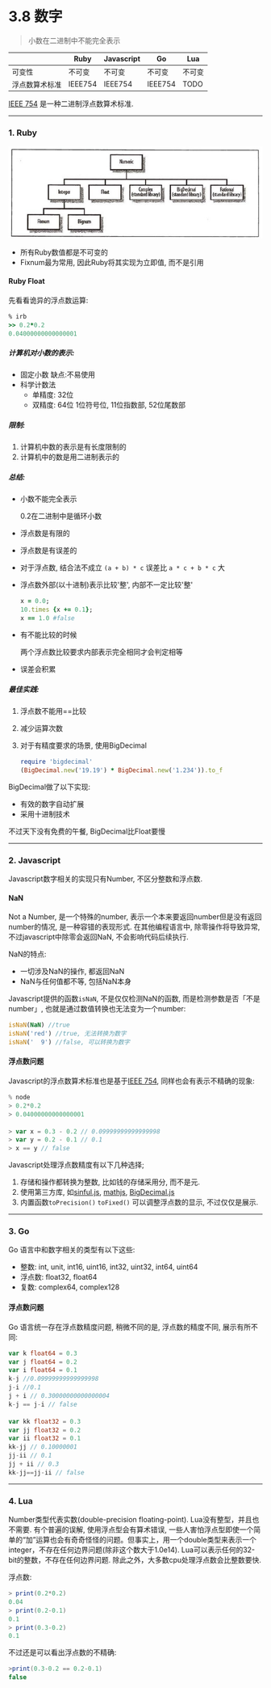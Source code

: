 # 3.8 数字

> 小数在二进制中不能完全表示

|                | Ruby    | Javascript | Go                | Lua    |
|----------------|---------|------------|-------------------|--------|
| 可变性         | 不可变  | 不可变     | 不可变<!--TODO--> | 不可变 |
| 浮点数算术标准 | IEEE754 | IEEE754    | IEEE754           | TODO   |

[IEEE 754](https://zh.wikipedia.org/wiki/IEEE_754) 是一种二进制浮点数算术标准.

---

### 1. Ruby

![Ruby Numeric -from《The Ruby Programming Language》](/images/ruby_numeric.jpg)

* 所有Ruby数值都是不可变的
* Fixnum最为常用, 因此Ruby将其实现为立即值, 而不是引用

#### Ruby Float

先看看诡异的浮点数运算:

```ruby
% irb
>> 0.2*0.2
0.04000000000000001
```

##### 计算机对小数的表示:

* 固定小数 缺点:不易使用
* 科学计数法
  * 单精度: 32位
  * 双精度: 64位
    1位符号位, 11位指数部, 52位尾数部

##### 限制:

1. 计算机中数的表示是有长度限制的
2. 计算机中的数是用二进制表示的

##### 总结:

* 小数不能完全表示

  0.2在二进制中是循环小数

* 浮点数是有限的
* 浮点数是有误差的
* 对于浮点数, 结合法不成立 `(a + b) * c` 误差比 `a * c + b * c` 大
* 浮点数外部(以十进制)表示比较'整', 内部不一定比较'整'

  ```ruby
  x = 0.0;
  10.times {x += 0.1};
  x == 1.0 #false
  ```

* 有不能比较的时候

  两个浮点数比较要求内部表示完全相同才会判定相等

* 误差会积累

##### 最佳实践:

1. 浮点数不能用==比较
2. 减少运算次数
3. 对于有精度要求的场景, 使用BigDecimal

   ```ruby
   require 'bigdecimal'
   (BigDecimal.new('19.19') * BigDecimal.new('1.234')).to_f
   ```

  BigDecimal做了以下实现:
  * 有效的数字自动扩展
  * 采用十进制技术

  不过天下没有免费的午餐, BigDecimal比Float要慢

---

### 2. Javascript

Javascript数字相关的实现只有Number, 不区分整数和浮点数.

#### NaN

Not a Number, 是一个特殊的number, 表示一个本来要返回number但是没有返回number的情况, 是一种容错的表现形式.
在其他编程语言中, 除零操作将导致异常, 不过javascript中除零会返回NaN, 不会影响代码后续执行.

NaN的特点:

* 一切涉及NaN的操作, 都返回NaN
* NaN与任何值都不等, 包括NaN本身

Javascript提供的函数`isNaN`, 不是仅仅检测NaN的函数, 而是检测参数是否「不是number」, 也就是通过数值转换也无法变为一个number:

```javascript
isNaN(NaN) //true
isNaN('red') //true, 无法转换为数字
isNaN('  9') //false, 可以转换为数字
```

#### 浮点数问题

Javascript的浮点数算术标准也是基于[IEEE 754](https://zh.wikipedia.org/wiki/IEEE_754), 同样也会有表示不精确的现象:

```javascript
% node
> 0.2*0.2
> 0.04000000000000001

> var x = 0.3 - 0.2 // 0.09999999999999998
> var y = 0.2 - 0.1 // 0.1
> x == y // false
```

Javascript处理浮点数精度有以下几种选择;

1. 存储和操作都转换为整数, 比如钱的存储采用分, 而不是元.
2. 使用第三方库, 如[sinful.js](https://github.com/guipn/sinful.js), [mathjs](http://mathjs.org/), [BigDecimal.js](https://github.com/dtrebbien/BigDecimal.js)
3. 内置函数`toPrecision()` `toFixed()` 可以调整浮点数的显示, 不过仅仅是展示.

---

### 3. Go

Go 语言中和数字相关的类型有以下这些:

* 整数: int, unit, int16, uint16, int32, uint32, int64, uint64
* 浮点数: float32, float64
* 复数: complex64, complex128

#### 浮点数问题

Go 语言统一存在浮点数精度问题, 稍微不同的是, 浮点数的精度不同, 展示有所不同:

```go
var k float64 = 0.3
var j float64 = 0.2
var i float64 = 0.1
k-j //0.09999999999999998
j-i //0.1
j + i // 0.30000000000000004
k-j == j-i // false

var kk float32 = 0.3
var jj float32 = 0.2
var ii float32 = 0.1
kk-jj // 0.10000001
jj-ii // 0.1
jj + ii // 0.3
kk-jj==jj-ii // false
```

---

### 4. Lua

Number类型代表实数(double-precision floating-point). Lua没有整型，并且也不需要. 有个普遍的误解, 使用浮点型会有算术错误, 一些人害怕浮点型即使一个简单的“加”运算也会有奇奇怪怪的问题。但事实上，用一个double类型来表示一个integer，不存在任何边界问题(除非这个数大于1.0e14). Lua可以表示任何的32-bit的整数，不存在任何边界问题. 除此之外，大多数cpu处理浮点数会比整数要快.

浮点数:

```lua
> print(0.2*0.2)
0.04
> print(0.2-0.1)
0.1
> print(0.3-0.2)
0.1
```

不过还是可以看出浮点数的不精确:

```lua
>print(0.3-0.2 == 0.2-0.1)
false
```
